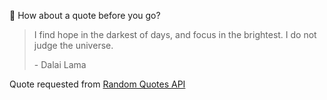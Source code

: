 📣 How about a quote before you go?

> I find hope in the darkest of days, and focus in the brightest. I do not judge the universe.
>
> <p>- Dalai Lama</p>

Quote requested from [Random Quotes API](https://github.com/lukePeavey/quotable)
